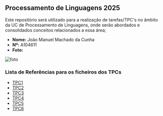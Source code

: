 ## Processamento de Linguagens 2025

<p>Este repositório será utilizado para a realização de tarefas/TPC's no âmbito da UC de Processamento de Linguagens, onde serão abordados e consolidados conceitos relacionados a essa área;</p>

- **Nome:** João Manuel Machado da Cunha
- **Nº:** A104611
- **Foto:**

![foto](https://avatars.githubusercontent.com/u/131183584?v=4)

### Lista de Referências para os ficheiros dos TPCs

- [TPC1](./TPC1)
- [TPC2](./TPC2)
- [TPC3](./TPC3)
- [TPC4](./TPC4)
- [TPC5](./TPC5)
- [TPC6](./TPC6)